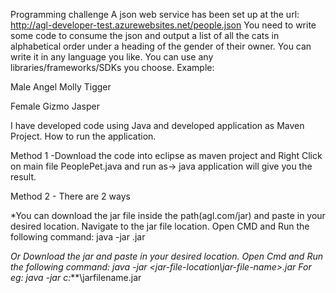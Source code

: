 Programming challenge 
A json web service has been set up at the url: http://agl-developer-test.azurewebsites.net/people.json You need to write some code to consume the json and output a list of all the cats in alphabetical order under a heading of the gender of their owner. You can write it in any language you like. You can use any libraries/frameworks/SDKs you choose. Example: 

Male 
Angel 
Molly 
Tigger

Female 
Gizmo 
Jasper

I have developed code using Java and developed application as Maven Project.
How to run the application.

Method 1 -Download the code into eclipse as maven project and Right Click on main file PeoplePet.java and run as-> java application will give you the result. 

Method 2 - There are 2 ways

*You can download the jar file inside the path(agl.com/jar) and paste in your desired location. Navigate to the jar file location. Open CMD and Run the following command: java -jar .jar

*Or Download the jar and paste in your desired location. Open Cmd and Run the following command: java -jar <jar-file-location\jar-file-name>.jar For eg: java -jar c:***\jarfilename.jar
